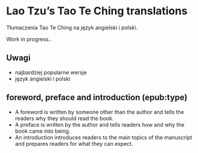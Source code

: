 # Lao Tzu’s Tao Te Ching translations

Tłumaczenia Tao Te Ching na język angielski i polski.

Work in progress..

## Uwagi

- najbardziej popularne wersje
- język angielski i polski

## foreword, preface and introduction (epub:type)

- A foreword is written by someone other than the author and tells the readers why they should read the book.
- A preface is written by the author and tells readers how and why the book came into being.
- An introduction introduces readers to the main topics of the manuscript and prepares readers for what they can expect.
